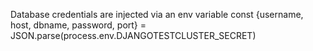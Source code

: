 Database credentials are injected via an env variable
const {username, host, dbname, password, port} = JSON.parse(process.env.DJANGOTESTCLUSTER_SECRET)
